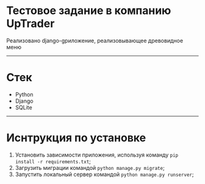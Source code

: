 # Тестовое задание в компанию UpTrader

Реализовано django-gриложение, реализовывающее древовидное меню

---
# Стек

- Python
- Django
- SQLite

---
# Иснтрукция по установке

1) Установить зависимости приложения, используя команду `pip install -r requirements.txt`;
2) Загрузить миграции командой `python manage.py migrate`;
3) Запустить локальный сервер командой `python manage.py runserver`;
